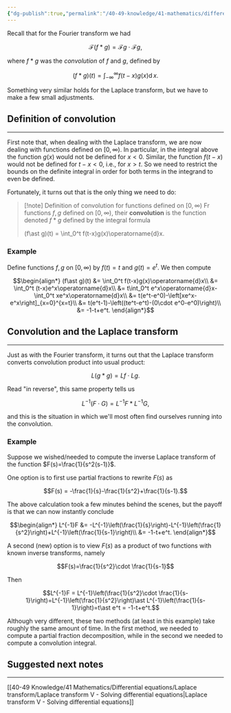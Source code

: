 ```yaml
---
{"dg-publish":true,"permalink":"/40-49-knowledge/41-mathematics/differential-equations/laplace-transform/laplace-transform-iv-convolution-redux/","tags":["differential_equations"],"updated":"2025-08-22T13:33:37-07:00"}
---
```


Recall that for the Fourier transform we had

$$\mathcal{F}(f\ast g)=\mathcal{F}g\cdot \mathcal{F}g,$$

where $f\ast g$ was the *convolution* of $f$ and $g$, defined by

$$(f\ast g)(t) = \int_{-\infty}^{\infty} f(t-x)g(x)\operatorname{d}x.$$

Something very similar holds for the Laplace transform, but we have to make a few small adjustments.

## Definition of convolution
---

First note that, when dealing with the Laplace transform, we are now dealing with functions defined on $[0,\infty)$. In particular, in the integral above the function $g(x)$ would not be defined for $x<0$. Similar, the function $f(t-x)$ would not be defined for $t-x<0$, i.e., for $x>t$. So we need to restrict the bounds on the definite integral in order for both terms in the integrand to even be defined.

Fortunately, it turns out that is the only thing we need to do:

> [!note] Definition of convolution for functions defined on $[0,\infty)$
> Fr functions $f,g$ defined on $[0,\infty)$, their **convolution** is the function denoted $f\ast g$ defined by the integral formula
> 
> (f\ast g)(t) = \int_0^t f(t-x)g(x)\operatorname{d}x.


### Example

Define functions $f,g$ on $[0,\infty)$ by $f(t)=t$ and $g(t)=e^t$. We then compute

$$\begin{align*}
(f\ast g)(t) &= \int_0^t f(t-x)g(x)\operatorname{d}x\\
&= \int_0^t (t-x)e^x\operatorname{d}x\\
&= t\int_0^t e^x\operatorname{d}x-\int_0^t xe^x\operatorname{d}x\\
&= t(e^t-e^0)-\left[xe^x-e^x\right]_{x=0}^{x=t}\\
&= t(e^t-1)-\left((te^t-e^t)-(0\cdot e^0-e^0)\right)\\
&= -1-t+e^t.
\end{align*}$$

## Convolution and the Laplace transform
---

Just as with the Fourier transform, it turns out that the Laplace transform converts convolution product into usual product:

$$L(g\ast g) = Lf\cdot Lg.$$

Read "in reverse", this same property tells us

$$L^{-1}(F\cdot G) = L^{-1}F\ast L^{-1}G,$$

and this is the situation in which we'll most often find ourselves running into the convolution.


### Example

Suppose we wished/needed to compute the inverse Laplace transform of the function $F(s)=\frac{1}{s^2(s-1)}$.

One option is to first use partial fractions to rewrite $F(s)$ as

$$F(s) = -\frac{1}{s}-\frac{1}{s^2}+\frac{1}{s-1}.$$

The above calculation took a few minutes behind the scenes, but the payoff is that we can now instantly conclude

$$\begin{align*}
L^{-1}F &= -L^{-1}\left(\frac{1}{s}\right)-L^{-1}\left(\frac{1}{s^2}\right)+L^{-1}\left(\frac{1}{s-1}\right)\\
&= -1-t+e^t.
\end{align*}$$

A second (new) option is to view $F(s)$ as a product of two functions with known inverse transforms, namely

$$F(s)=\frac{1}{s^2}\cdot \frac{1}{s-1}$$

Then

$$L^{-1}F = L^{-1}\left(\frac{1}{s^2}\cdot \frac{1}{s-1}\right)=L^{-1}\left(\frac{1}{s^2}\right)\ast L^{-1}\left(\frac{1}{s-1}\right)=t\ast e^t = -1-t+e^t.$$

Although very different, these two methods (at least in this example) take roughly the same amount of time. In the first method, we needed to compute a partial fraction decomposition, while in the second we needed to compute a convolution integral.



## Suggested next notes
---

[[40-49 Knowledge/41 Mathematics/Differential equations/Laplace transform/Laplace transform V - Solving differential equations\|Laplace transform V - Solving differential equations]]
